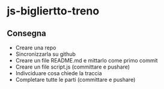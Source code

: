 js-bigliertto-treno
===

## Consegna
- Creare una repo
- Sincronizzarla su github
- Creare un file README.md e mittarlo come primo commit
- Creare un file script.js (committare e pushare)
- Indivciduare cosa chiede la traccia
- Completare tutte le parti (committare e pushare)